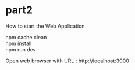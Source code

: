 # part2

How to start the Web Application

 npm cache clean <br>
 npm install <br>
 npm run dev <br>

Open web browser with URL : http://localhost:3000

